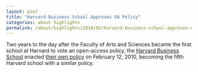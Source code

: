 ```yaml
---
layout: post
title: "Harvard Business School Approves OA Policy"
categories: about highlights
permalink: /about/highlights/2010/02/harvard-business-school-approves-oa-policy/index.html
---
```

<p>Two years to the day after the Faculty of Arts and Sciences became the first school at Harvard to vote an open-access policy, the <a href="http://www.hbs.edu/">Harvard Business School</a> enacted <a href="../../hbspolicy">their own policy</a> on February 12, 2010, becoming the fifth Harvard school with a similar policy.</p>